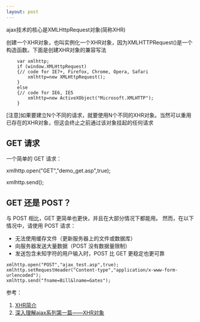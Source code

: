 ```yaml
---
layout: post
---
```


ajax技术的核心是XMLHttpRequest对象(简称XHR)

创建一个XHR对象，也叫实例化一个XHR对象，因为XMLHTTPRequest()是一个构造函数。下面是创建XHR对象的兼容写法
```
	var xmlhttp;
	if (window.XMLHttpRequest)
  	{// code for IE7+, Firefox, Chrome, Opera, Safari
  		xmlhttp=new XMLHttpRequest();
  	}
	else
  	{// code for IE6, IE5
  		xmlhttp=new ActiveXObject("Microsoft.XMLHTTP");
  	}
```
[注意]如果要建立N个不同的请求，就要使用N个不同的XHR对象。当然可以重用已存在的XHR对象，但这会终止之前通过该对象挂起的任何请求

## GET 请求
一个简单的 GET 请求：

xmlhttp.open("GET","demo_get.asp",true);

xmlhttp.send();

## GET 还是 POST？
与 POST 相比，GET 更简单也更快，并且在大部分情况下都能用。
然而，在以下情况中，请使用 POST 请求：

+ 无法使用缓存文件（更新服务器上的文件或数据库）
+ 向服务器发送大量数据（POST 没有数据量限制）
+ 发送包含未知字符的用户输入时，POST 比 GET 更稳定也更可靠
```
xmlhttp.open("POST","ajax_test.asp",true);
xmlhttp.setRequestHeader("Content-type","application/x-www-form-urlencoded");
xmlhttp.send("fname=Bill&lname=Gates");
```

参考：

1. [XHR简介](https://www.cnblogs.com/syfwhu/p/6116323.html)
2. [深入理解ajax系列第一篇——XHR对象](https://www.cnblogs.com/xiaohuochai/p/6036475.html)

